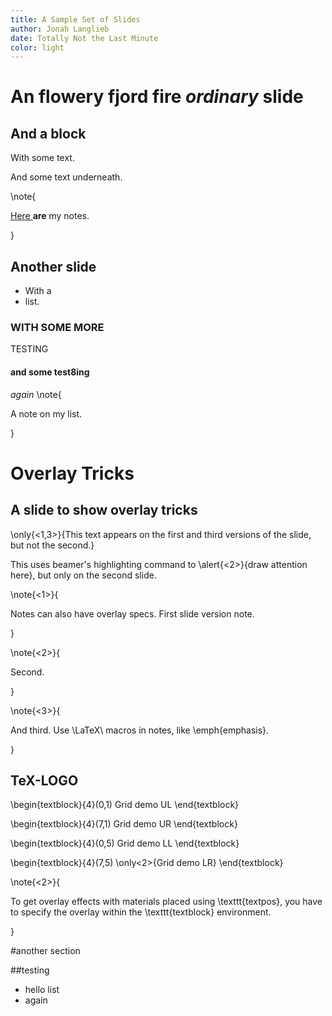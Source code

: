 ```yaml
---
title: A Sample Set of Slides
author: Jonah Langlieb
date: Totally Not the Last Minute
color: light
---
```


# An flowery fjord fire *ordinary* slide


## And a block
With some text.

And some text underneath.


\note{

[ Here ](http://google.com) **are** my notes.

}

## Another slide

- With a
- list.

### WITH SOME MORE
TESTING

#### and some test8ing
*again*
\note{

A note on my list.

}


# Overlay Tricks

## A slide to show overlay tricks

\only{<1,3>}{This text appears on the first and third versions of the slide, but not the second.}

This uses beamer's highlighting command to \alert{<2>}{draw attention here}, but only on the second slide.

\note{<1>}{

Notes can also have overlay specs. First slide version note.

}

\note{<2>}{

Second.

}

\note{<3>}{

And third. Use \LaTeX\ macros in notes, like \emph{emphasis}.

}

## TeX-LOGO

\begin{textblock}{4}(0,1)
Grid demo UL
\end{textblock}

\begin{textblock}{4}(7,1)
Grid demo UR
\end{textblock}

\begin{textblock}{4}(0,5)
Grid demo LL
\end{textblock}

\begin{textblock}{4}(7,5)
\only<2>{Grid demo LR}
\end{textblock}

\note{<2>}{

To get overlay effects with materials placed using \texttt{textpos}, you have to specify the overlay within the \texttt{textblock} environment.

}

#another section

##testing
 - hello list
 - again
